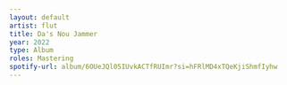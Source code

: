 ```yaml
---
layout: default
artist: flut
title: Da's Nou Jammer
year: 2022
type: Album
roles: Mastering
spotify-url: album/6OUeJQl05IUvkACTfRUImr?si=hFRlMD4xTQeKjiShmfIyhw
---
```

